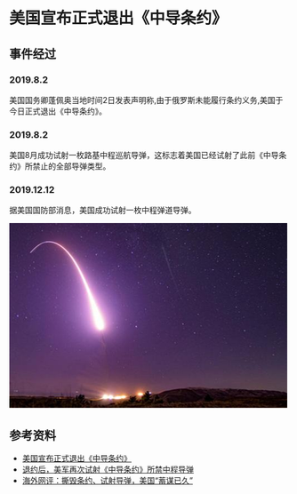 # 美国宣布正式退出《中导条约》
## 事件经过
### 2019.8.2
美国国务卿蓬佩奥当地时间2日发表声明称,由于俄罗斯未能履行条约义务,美国于今日正式退出《中导条约》。
### 2019.8.2
美国8月成功试射一枚路基中程巡航导弹，这标志着美国已经试射了此前《中导条约》所禁止的全部导弹类型。
### 2019.12.12
据美国国防部消息，美国成功试射一枚中程弹道导弹。

![](./images/2a.jpeg)

## 参考资料
- [美国宣布正式退出《中导条约》](https://baijiahao.baidu.com/s?id=1640802462039285073&wfr=spider&for=pc) 
- [退约后，美军再次试射《中导条约》所禁中程导弹](http://mil.news.sina.com.cn/2019-12-13/doc-iihnzhfz5554202.shtml) 
- [海外网评：撕毁条约、试射导弹，美国“蓄谋已久”](https://baijiahao.baidu.com/s?id=1653061562380726712&wfr=spider&for=pc) 